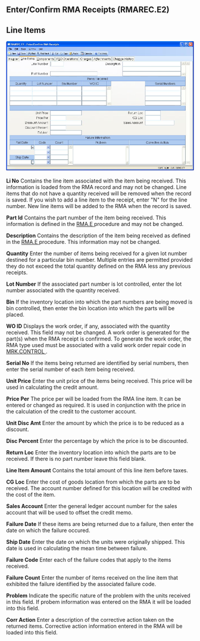 ##  Enter/Confirm RMA Receipts (RMAREC.E2)

<PageHeader />

##  Line Items

![](./RMAREC-E2-2.jpg)

**Li No** Contains the line item associated with the item being received. This
information is loaded from the RMA record and may not be changed. Line items
that do not have a quantity received will be removed when the record is saved.
If you wish to add a line item to the receipt, enter "N" for the line number.
New line items will be added to the RMA when the record is saved.  
  
  
**Part Id** Contains the part number of the item being received. This information is defined in the [ RMA.E ](../../../../../../../../../../../../../rover/AP-OVERVIEW/AP-ENTRY/AP-E/AP-E-1/CURRENCY-CONTROL/SO-E/MRK-CONTROL/MRK-CONTROL-2/RMA-E) procedure and may not be changed.   
  
**Description** Contains the description of the item being received as defined in the [ RMA.E ](../../../../../../../../../../../../../rover/AP-OVERVIEW/AP-ENTRY/AP-E/AP-E-1/CURRENCY-CONTROL/SO-E/MRK-CONTROL/MRK-CONTROL-2/RMA-E) procedure. This information may not be changed.   
  
**Quantity** Enter the number of items being received for a given lot number
destined for a particular bin number. Multiple entries are permitted provided
they do not exceed the total quantity defined on the RMA less any previous
receipts.  
  
**Lot Number** If the associated part number is lot controlled, enter the lot
number associated with the quantity received.  
  
**Bin** If the inventory location into which the part numbers are being moved
is bin controlled, then enter the bin location into which the parts will be
placed.  
  
**WO ID** Displays the work order, if any, associated with the quantity received. This field may not be changed. A work order is generated for the part(s) when the RMA receipt is confirmed. To generate the work order, the RMA type used must be associated with a valid work order repair code in [ MRK.CONTROL ](../../../../../../../../../../../../../rover/AP-OVERVIEW/AP-ENTRY/AP-E/AP-E-1/CURRENCY-CONTROL/SO-E/MRK-CONTROL) .   
  
**Serial No** If the items being returned are identified by serial numbers,
then enter the serial number of each item being received.  
  
**Unit Price** Enter the unit price of the items being received. This price
will be used in calculating the credit amount.  
  
**Price Per** The price per will be loaded from the RMA line item. It can be
entered or changed as required. It is used in conjunction with the price in
the calculation of the credit to the customer account.  
  
**Unit Disc Amt** Enter the amount by which the price is to be reduced as a
discount.  
  
**Disc Percent** Enter the percentage by which the price is to be discounted.  
  
**Return Loc** Enter the inventory location into which the parts are to be
received. If there is no part number leave this field blank.  
  
**Line Item Amount** Contains the total amount of this line item before taxes.  
  
**CG Loc** Enter the cost of goods location from which the parts are to be
received. The account number defined for this location will be credited with
the cost of the item.  
  
**Sales Account** Enter the general ledger account number for the sales
account that will be used to offset the credit memo.  
  
**Failure Date** If these items are being returned due to a failure, then
enter the date on which the failure occured.  
  
**Ship Date** Enter the date on which the units were originally shipped. This
date is used in calculating the mean time between failure.  
  
**Failure Code** Enter each of the failure codes that apply to the items
received.  
  
**Failure Count** Enter the number of items received on the line item that
exhibited the failure identified by the associated failure code.  
  
**Problem** Indicate the specific nature of the problem with the units
received in this field. If probem information was entered on the RMA it will
be loaded into this field.  
  
**Corr Action** Enter a description of the corrective action taken on the
returned items. Corrective action information entered in the RMA will be
loaded into this field.  
  
  
<badge text= "Version 8.10.57" vertical="middle" />

<PageFooter />